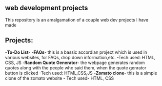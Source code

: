 ## web development projects
This repository is an amalgamation of a couple web dev projects I have made 

## Projects:

-**To-Do List**- 
-**FAQs**- this is a bassic accordian project which is used in various websites, for FAQs, drop down information,etc.
         -Tech used: HTML, CSS, JS
-**Random Quote Generator**- the webpage generates random quotes along with the people who said them, when the quote genrator button is clicked
                           -Tech used: HTML,CSS,JS
-**Zomato clone**- this is a simple clone of the zomato website
                 - Tech used- HTML, CSS
